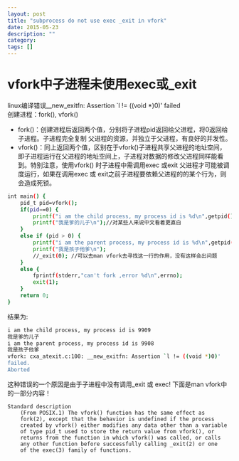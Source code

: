 ```yaml
---
layout: post
title: "subprocess do not use exec _exit in vfork"
date: 2015-05-23
description: ""
category: 
tags: []
---
```


# vfork中子进程未使用exec或_exit

linux编译错误__new_exitfn: Assertion `l != ((void *)0)' failed    
创建进程：fork(), vfork()

- fork()：创建进程后返回两个值，分别将子进程pid返回给父进程，将0返回给子进程。子进程完全复制 父进程的资源，并独立于父进程，有良好的并发性。
- vfork()：同上返回两个值，区别在于vfork()子进程共享父进程的地址空间，即子进程运行在父进程的地址空间上，子进程对数据的修改父进程同样能看到。特别注意，使用vfork() 时子进程中需调用exec 或exit 父进程才可能被调度运行，如果在调用exec 或 exit之前子进程要依赖父进程的的某个行为，则会造成死锁。

```sh
int main() {
	pid_t pid=vfork();
	if(pid==0) {
	    printf("i am the child process, my process id is %d\n",getpid());
	    printf("我是爹的儿子\n");//对某些人来说中文看着更直白
	}
	else if (pid > 0) {
	    printf("i am the parent process, my process id is %d\n",getpid());
		printf("我是孩子他爹\n");
		//_exit(0); //可以去man vfork去寻找这一行的作用，没有这样会出问题
	}
	else {
	    fprintf(stderr,"can't fork ,error %d\n",errno);
	    exit(1);
	}  
	return 0;
}
```
结果为:

```sh
i am the child process, my process id is 9909
我是爹的儿子
i am the parent process, my process id is 9908
我是孩子他爹
vfork: cxa_atexit.c:100: __new_exitfn: Assertion `l != ((void *)0)' 
failed.
Aborted
```

这种错误的一个原因是由于子进程中没有调用_exit 或 exec!
下面是man vfork中的一部分内容！

```
Standard description 
    (From POSIX.1) The vfork() function has the same effect as 
	fork(2), except that the behavior is undefined if the process 
	created by vfork() either modifies any data other than a variable
	of type pid_t used to store the return value from vfork(), or 
	returns from the function in which vfork() was called, or calls
	any other function before successfully calling _exit(2) or one 
	of the exec(3) family of functions.
```
